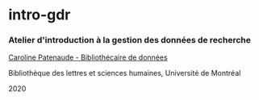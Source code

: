 # intro-gdr

### Atelier d'introduction à la gestion des données de recherche

[Caroline Patenaude - Bibliothécaire de données](https://bib.umontreal.ca/guides/donnees-statistiques-geospatiales/donnees-statistiques)

Bibliothèque des lettres et sciences humaines, Université de Montréal

2020
